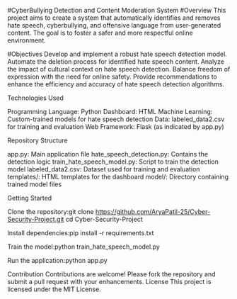 #CyberBullying Detection and Content Moderation System
#Overview
This project aims to create a system that automatically identifies and removes hate speech, cyberbullying, and offensive language from user-generated content. The goal is to foster a safer and more respectful online environment.

#Objectives
Develop and implement a robust hate speech detection model.
Automate the deletion process for identified hate speech content.
Analyze the impact of cultural context on hate speech detection.
Balance freedom of expression with the need for online safety.
Provide recommendations to enhance the efficiency and accuracy of hate speech detection algorithms.

Technologies Used

Programming Language: Python
Dashboard: HTML
Machine Learning: Custom-trained models for hate speech detection
Data: labeled_data2.csv for training and evaluation
Web Framework: Flask (as indicated by app.py)

Repository Structure

app.py: Main application file
hate_speech_detection.py: Contains the detection logic
train_hate_speech_model.py: Script to train the detection model
labeled_data2.csv: Dataset used for training and evaluation
templates/: HTML templates for the dashboard
model/: Directory containing trained model files

Getting Started

Clone the repository:git clone https://github.com/AryaPatil-25/Cyber-Security-Project.git
cd Cyber-Security-Project


Install dependencies:pip install -r requirements.txt


Train the model:python train_hate_speech_model.py


Run the application:python app.py



Contribution
Contributions are welcome! Please fork the repository and submit a pull request with your enhancements.
License
This project is licensed under the MIT License.
